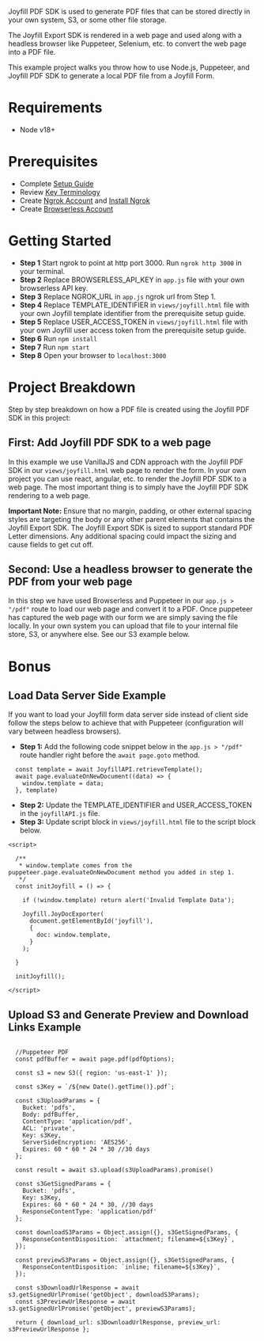 Joyfill PDF SDK is used to generate PDF files that can be stored directly in your own system, S3, or some other file storage.

The Joyfill Export SDK is rendered in a web page and used along with a headless browser like Puppeteer, Selenium, etc. to convert the web page into a PDF file.

This example project walks you throw how to use Node.js, Puppeteer, and Joyfill PDF SDK to generate a local PDF file from a Joyfill Form.

# Requirements

* Node v18+

# Prerequisites

* Complete [Setup Guide](https://docs.joyfill.io/docs/setup) 
* Review [Key Terminology](https://docs.joyfill.io/docs/key-terminology)
* Create [Ngrok Account](https://ngrok.com/) and [Install Ngrok](https://ngrok.com/docs/getting-started/)
* Create [Browserless Account](https://www.browserless.io/)

# Getting Started

* **Step 1** Start ngrok to point at http port 3000. Run `ngrok http 3000` in your terminal.
* **Step 2** Replace BROWSERLESS_API_KEY in `app.js` file with your own browserless API key.
* **Step 3** Replace NGROK_URL in `app.js` ngrok url from Step 1. 
* **Step 4** Replace TEMPLATE_IDENTIFIER in `views/joyfill.html` file with your own Joyfill template identifier from the prerequisite setup guide.
* **Step 5** Replace USER_ACCESS_TOKEN in `views/joyfill.html` file with your own Joyfill user access token from the prerequisite setup guide. 
* **Step 6** Run `npm install` 
* **Step 7** Run `npm start`
* **Step 8** Open your browser to `localhost:3000`

# Project Breakdown

Step by step breakdown on how a PDF file is created using the Joyfill PDF SDK in this project:

## First: Add Joyfill PDF SDK to a web page

 In this example we use VanillaJS and CDN approach with the Joyfill PDF SDK in our `views/joyfill.html` web page to render the form. In your own project you can use react, angular, etc. to render the Joyfill PDF SDK to a web page. The most important thing is to simply have the Joyfill PDF SDK rendering to a web page.

**Important Note:** Ensure that no margin, padding, or other external spacing styles are targeting the body or any other parent elements that contains the Joyfill Export SDK. The Joyfill Export SDK is sized to support standard PDF Letter dimensions. Any additional spacing could impact the sizing and cause fields to get cut off. 

## Second: Use a headless browser to generate the PDF from your web page

In this step we have used Browserless and Puppeteer in our `app.js > "/pdf"` route to load our web page and convert it to a PDF. Once puppeteer has captured the web page with our form we are simply saving the file locally. In your own system you can upload that file to your internal file store, S3, or anywhere else. See our S3 example below.

# Bonus

## Load Data Server Side Example

If you want to load your Joyfill form data server side instead of client side follow the steps below to achieve that with Puppeteer (configuration will vary between headless browsers).

* **Step 1:** Add the following code snippet below in the `app.js > "/pdf"` route handler right before the `await page.goto` method.

```
  const template = await JoyfillAPI.retrieveTemplate();
  await page.evaluateOnNewDocument((data) => {
    window.template = data;
  }, template)

```
* **Step 2:** Update the TEMPLATE_IDENTIFIER and USER_ACCESS_TOKEN in the `joyfillAPI.js` file.
* **Step 3:** Update script block in `views/joyfill.html` file to the script block below.
```
<script>

  /**
   * window.template comes from the puppeteer.page.evaluateOnNewDocument method you added in step 1.
   */
  const initJoyfill = () => {

    if (!window.template) return alert('Invalid Template Data');

    Joyfill.JoyDocExporter(
      document.getElementById('joyfill'),
      {
        doc: window.template,
      }
    );

  }

  initJoyfill();

</script>
```

## Upload S3 and Generate Preview and Download Links Example

```

  //Puppeteer PDF 
  const pdfBuffer = await page.pdf(pdfOptions);

  const s3 = new S3({ region: 'us-east-1' });

  const s3Key = `/${new Date().getTime()}.pdf`;

  const s3UploadParams = {
    Bucket: 'pdfs',
    Body: pdfBuffer,
    ContentType: 'application/pdf',
    ACL: 'private',
    Key: s3Key,
    ServerSideEncryption: 'AES256',
    Expires: 60 * 60 * 24 * 30 //30 days
  };

  const result = await s3.upload(s3UploadParams).promise()

  const s3GetSignedParams = {
    Bucket: 'pdfs',
    Key: s3Key,
    Expires: 60 * 60 * 24 * 30, //30 days
    ResponseContentType: 'application/pdf'
  };

  const downloadS3Params = Object.assign({}, s3GetSignedParams, {
    ResponseContentDisposition: `attachment; filename=${s3Key}`,
  });

  const previewS3Params = Object.assign({}, s3GetSignedParams, {
    ResponseContentDisposition: `inline; filename=${s3Key}`,
  });

  const s3DownloadUrlResponse = await s3.getSignedUrlPromise('getObject', downloadS3Params);
  const s3PreviewUrlResponse = await s3.getSignedUrlPromise('getObject', previewS3Params);

  return { download_url: s3DownloadUrlResponse, preview_url: s3PreviewUrlResponse };

```
